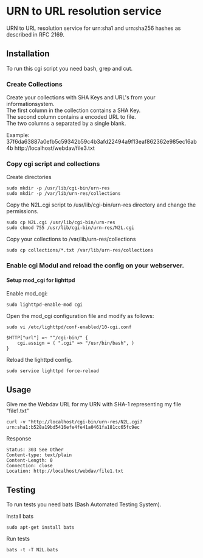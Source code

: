 # URN to URL resolution service

URN to URL resolution service for urn:sha1 and urn:sha256 hashes as described in RFC 2169.

## Installation

To run this cgi script you need bash, grep and cut.  

### Create Collections

Create your collections with SHA Keys and URL's from your informationsystem.  
The first column in the collection contains a SHA Key.  
The second column contains a encoded URL to file.  
The two columns a separated by a single blank.  

Example: 37f6da63887a0efb5c59342b59c4b3afd22494a9f13eaf862362e985ec16ab4b http://localhost/webdav/file3.txt

### Copy cgi script and collections

Create directories  

```
sudo mkdir -p /usr/lib/cgi-bin/urn-res
sudo mkdir -p /var/lib/urn-res/collections
```

Copy the N2L.cgi script to /usr/lib/cgi-bin/urn-res directory and change the permissions.

```
sudo cp N2L.cgi /usr/lib/cgi-bin/urn-res
sudo chmod 755 /usr/lib/cgi-bin/urn-res/N2L.cgi
```

Copy your collections to /var/lib/urn-res/collections  

```
sudo cp collections/*.txt /var/lib/urn-res/collections
```

### Enable cgi Modul and reload the config on your webserver.  

#### Setup mod_cgi for lighttpd  

Enable mod_cgi:  

```
sudo lighttpd-enable-mod cgi
```

Open the mod_cgi configuration file and modify as follows:  

```
sudo vi /etc/lighttpd/conf-enabled/10-cgi.conf

$HTTP["url"] =~ "^/cgi-bin/" {
    cgi.assign = ( ".cgi" => "/usr/bin/bash", )
}
```

Reload the lighttpd config.  

```
sudo service lighttpd force-reload
```

## Usage

Give me the Webdav URL for my URN with SHA-1 representing my file "file1.txt"

```
curl -v "http://localhost/cgi-bin/urn-res/N2L.cgi?urn:sha1:b528a19bd5416efe4fe41a0461fa181cc65fc9ec
```

Response

```
Status: 303 See Other
Content-type: text/plain
Content-Length: 0
Connection: close
Location: http://localhost/webdav/file1.txt

```

## Testing

To run tests you need bats (Bash Automated Testing System).  

Install bats

```
sudo apt-get install bats
```

Run tests

```
bats -t -T N2L.bats
```
